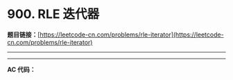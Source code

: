 # 900. RLE 迭代器

**题目链接：**[https://leetcode-cn.com/problems/rle-iterator](https://leetcode-cn.com/problems/rle-iterator)

---

<Cards card="leetcode_900_rle-iterator"></Cards>

---

**AC 代码：**

```java

```